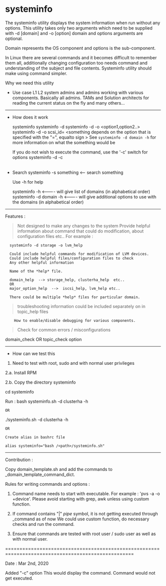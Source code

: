 # systeminfo
The systeminfo utility displays the system information when run without any options.
This utility takes only two arguments which need to be supplied with -d [domain] and -o [option]
domain and options arguments are optional.

Domain represents the OS component and options is the sub-component.

In Linux there are several commands and it becomes difficult to remember them all, additionally changing configuration too needs command and understanding of the subject and file contents. Systeminfo utility should make using command simpler.

Why we need this utility
- Use case
  L1 L2 system admins and admins working with various components. Basically all admins.
  TAMs and Solution architects for reading the current status on the fly and many others...

-----------------------------------------------------------------------------------------------------------------------------------

- How does it work

  systeminfo
  systeminfo -d <domain>
  systeminfo -d <domain> -o <option1,option2..>
  systeminfo -d <domain> -o scsi_id=<something>
  <something depends on the option that is specified with the "=", equalto sign >
  See `systeminfo -d domain -h` for more information on what the something would be

  If you do not wish to execute the command, use the '-c' switch for options
    systeminfo -d <domain> -c <option>

- Search
 systeminfo -s something   <-- search something


  Use -h for help
   
  systeminfo -h            <---- will give list of domains (in alphabetical order)
  systeminfo -d domain -h     <---- will give additional options to use with the domains (in alphabetical order)


-----------------------------------------------------------------------------------------------


Features :

> Not designed to make any changes to the system
> Provide helpful information about command that could do modification, about configuration files etc..
  For example :

      systeminfo -d storage -o lvm_help

      Could include helpful commands for modification of LVM devices. 
      Could include helpful files/configuration files to check
      Any other helpful information

	  Name of the *help* file. 

	  domain_help  --> storage_help, clusterha_help  etc..
	  OR
	  major_option_help  -->  iscsi_help, lvm_help etc..

	  There could be multiple *help* files for particular domain.


> troubleshooting information could be included separately on in topic_help files

     	How to enable/disable debugging for various components.

> Check for common errors / misconfigurations
  
  domain_check OR topic_check option

-----------------------------------------------------------------------------------------------


- How can we test this


1. Need to test with root, sudo and with normal user privileges 

2.a. Install RPM 

2.b. Copy the directory systeminfo

  cd systeminfo

  Run :
    bash systeminfo.sh -d clusterha -h

    OR

   ./systeminfo.sh -d clusterha -h

    OR

    Create alias in bashrc file

    alias systeminfo="bash /<path>/systeminfo.sh"

-----------------------------------------------------------------------------------------------

Contribution :


Copy domain_template.sh and add the commands to _domain_template_command_dict.

Rules for writing commands and options :

1. Command name needs to start with executable. For example : 'pvs -a -o +device'. 
   Please avoid starting with grep, awk unless using custom function.

2. If command contains "|" _pipe_ symbol, it is not getting executed through _command as of now
   We could use custom function, do necessary checks and run the command.

3. Ensure that commands are tested with root user / sudo user as well as with normal user.


===================================================================================================

Date : Mar 2nd, 2020

Added "-c" option
This would display the command. Command would not get executed.


